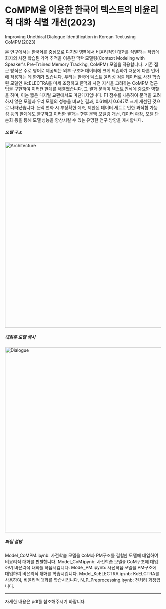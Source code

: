 # CoMPM을 이용한 한국어 텍스트의 비윤리적 대화 식별 개선(2023)
Improving Unethical Dialogue Identification in Korean Text using CoMPM(2023)


본 연구에서는 한국어를 중심으로 디지털 영역에서 비윤리적인 대화를 식별하는 작업에 화자의 사전 학습된 기억 추적을 이용한 맥락 모델링(Context Modeling with Speaker's Pre-Trained Memory Tracking, CoMPM) 모델을 적용합니다.
기존 접근 방식은 주로 영어로 제공되는 외부 구조화 데이터에 크게 의존하기 때문에 다른 언어에 적용하는 데 한계가 있습니다.
우리는 한국어 텍스트 윤리성 검증 데이터로 사전 학습된 모델인 KcELECTRA를 미세 조정하고 문맥과 사전 지식을 고려하는 CoMPM 접근법을 구현하여 이러한 한계를 해결했습니다.
그 결과 문맥이 텍스트 인식에 중요한 역할을 하며, 이는 짧은 디지털 교환에서도 마찬가지입니다.
F1 점수를 사용하여 문맥을 고려하지 않은 모델과 우리 모델의 성능을 비교한 결과, 0.61에서 0.647로 크게 개선된 것으로 나타났습니다.
문맥 변화 시 부정확한 예측, 제한된 데이터 세트로 인한 과적합 가능성 등의 한계에도 불구하고 이러한 결과는 향후 문맥 모델링 개선, 데이터 확장, 모델 단순화 등을 통해 모델 성능을 향상시킬 수 있는 유망한 연구 방향을 제시합니다.

##### 모델 구조
<img width="600" alt="Architecture" src="https://github.com/RaSangW/Ethics-Detection-CoMPM/assets/52962920/bb2c9e4f-850e-441e-901c-d13dd11bf026">

##### 대화문 모델 에시
<img width="600" alt="Dialogue" src="https://github.com/RaSangW/Ethics-Detection-CoMPM/assets/52962920/a2eeb58c-ab97-438e-b651-4053f08db0ea">

##### 파일 설명
Model_CoMPM.ipynb: 사전학습 모델을 CoM과 PM구조를 결합한 모델에 대입하여 비윤리적 대화를 판별합니다.
Model_CoM.ipynb: 사전학습 모델을 CoM구조에 대입하여 비윤리적 대화를 학습시킵니다.
Model_PM.ipynb: 사전학습 모델을 PM구조에 대입하여 비윤리적 대화를 학습시킵니다.
Model_KcELECTRA.ipynb: KcELCTRA를 사용하여, 비윤리적 대화를 학습시킵니다.
NLP_Preprocessing.ipynb: 전처리 과정입니다.

---
자세한 내용은 pdf를 참조해주시기 바랍니다.
